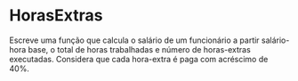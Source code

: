 # HorasExtras
Escreve uma função que calcula o salário de um funcionário a partir salário-hora base, o total de horas trabalhadas e número de horas-extras executadas. Considera que cada hora-extra é paga com acréscimo de 40%.
